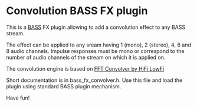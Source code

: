 # Convolution BASS FX plugin

This is a [BASS](http://un4seen.com/) FX plugin allowing to add a convolution effect to any BASS stream.

The effect can be applied to any sream having 1 (mono), 2 (stereo), 4, 6 and 8 audio channels.
Impulse responses must be mono or correspond to the number of audio channels of the stream on which it is applied on.

The convolution engine is based on 
[FFT Convolver by HiFi LowFi](https://github.com/HiFi-LoFi/FFTConvolver)

Short documentation is in bass_fx_convolver.h. Use this file and load the plugin using standard BASS plugin mechanism.

Have fun!
